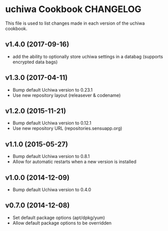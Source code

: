 uchiwa Cookbook CHANGELOG
=========================
This file is used to list changes made in each version of the uchiwa cookbook.

v1.4.0 (2017-09-16)
-------------------
- add the ability to optionally store uchiwa settings in a databag (supports encrypted data bags)

v1.3.0 (2017-04-11)
-------------------
- Bump default Uchiwa version to 0.23.1
- Use new repository layout (releasever & codename)

v1.2.0 (2015-11-21)
-------------------
- Bump default Uchiwa version to 0.12.1
- Use new repository URL (repositories.sensuapp.org)

v1.1.0 (2015-05-27)
-------------------
- Bump default Uchiwa version to 0.8.1
- Allow for automatic restarts when a new version is installed

v1.0.0 (2014-12-09)
-------------------
- Bump default Uchiwa version to 0.4.0

v0.7.0 (2014-12-08)
-------------------
- Set default package options (apt/dpkg/yum)
- Allow default package options to be overridden
